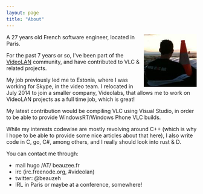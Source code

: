 ```yaml
---
layout: page
title: "About"
---
```


<img class="rounded-picture" style="float: right" src="/img/avatar.jpg">
A 27 years old French software engineer, located in Paris.

For the past 7 years or so, I've been part of the [VideoLAN](https://www.videolan.org) community, and have contributed to VLC & related projects.

My job previously led me to Estonia, where I was working for Skype, in the video team. I relocated in July 2014 to join a smaller company, Videolabs, that allows me to
work on VideoLAN projects as a full time job, which is great!

My latest contribution would be compiling VLC using Visual Studio, in order to be able to provide WindowsRT/Windows Phone VLC builds.

While my interests codewise are mostly revolving around C++ (which is why I hope to be able to provide some nice articles about that here), I also write code in C, go, C#, among others, and I really should look into rust & D.

You can contact me through:

- mail hugo /AT/ beauzee.fr
- irc (irc.freenode.org, #videolan)
- twitter: @beauzeh
- IRL in Paris or maybe at a conference, somewhere!

